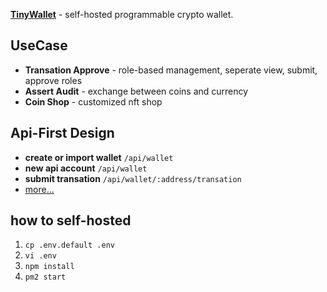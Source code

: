 
**[TinyWallet](https://tinywallet.app)** - self-hosted programmable crypto wallet.

## UseCase

* **Transation Approve** - role-based management, seperate view, submit, approve roles
* **Assert Audit** - exchange between coins and currency
* **Coin Shop** - customized nft shop


## Api-First Design

* **create or import wallet** `/api/wallet`
* **new api account** `/api/wallet`
* **submit transation** `/api/wallet/:address/transation`
* [more...](views/doc/api.md)

## how to self-hosted

1. `cp .env.default .env`
2. `vi .env`
3. `npm install`
4. `pm2 start`

